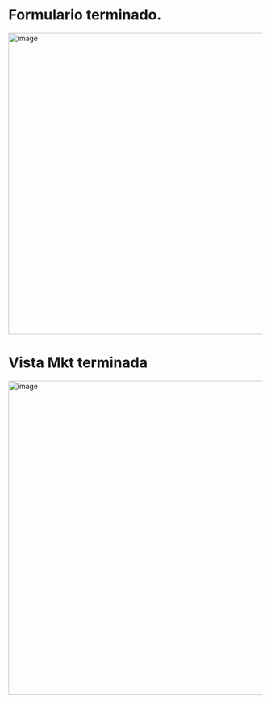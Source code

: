 # Formulario terminado.
<img width="536" height="596" alt="image" src="https://github.com/user-attachments/assets/c7fd6e1d-ef87-4c2d-89d9-92846fa05900" />

# Vista Mkt terminada
<img width="1363" height="621" alt="image" src="https://github.com/user-attachments/assets/3f6afc8d-c619-4cc0-9c5b-33506dff8cd1" />
